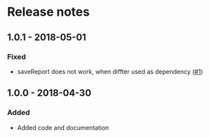 # Release notes

## 1.0.1 - 2018-05-01

### Fixed

* saveReport does not work, when diffter used as dependency ([#1](https://github.com/szikszail/diffter/issues/1))

## 1.0.0 - 2018-04-30

### Added

* Added code and documentation